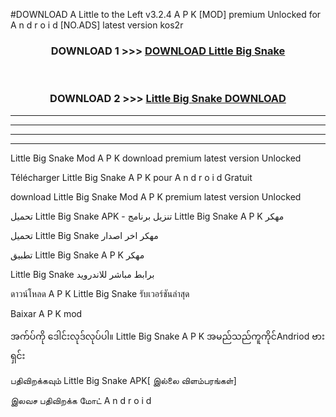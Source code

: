 #DOWNLOAD A Little to the Left v3.2.4 A P K [MOD] premium Unlocked for A n d r o i d [NO.ADS] latest version kos2r 



<div align="center">

<h3>DOWNLOAD 1 >>> <a href="https://downloadmod1.web.app/?judul=Little Big Snake ">DOWNLOAD Little Big Snake </a></h3><br>

<h3>DOWNLOAD 2 >>> <a href="https://downloadmod1.web.app/?judul=Little Big Snake ">Little Big Snake  DOWNLOAD </a></h3>

</div>


----------------------------------------------------------

----------------------------------------------------------

----------------------------------------------------------

----------------------------------------------------------


Little Big Snake  Mod A P K download premium latest version Unlocked

Télécharger Little Big Snake  A P K pour A n d r o i d Gratuit

download Little Big Snake  Mod A P K premium latest version Unlocked

تحميل Little Big Snake  APK - تنزيل برنامج Little Big Snake  A P K مهكر

تحميل Little Big Snake  مهكر اخر اصدار

تطبيق Little Big Snake  A P K مهكر

Little Big Snake  برابط مباشر للاندرويد

ดาวน์โหลด A P K Little Big Snake  รับเวอร์ชันล่าสุด

Baixar A P K mod

အက်ပ်ကို ဒေါင်းလုဒ်လုပ်ပါ။ Little Big Snake  A P K အမည်သည်ကူကိုင်Andriod ဗားရှင်း

பதிவிறக்கவும் Little Big Snake  APK[ இல்லை விளம்பரங்கள்] 
 
இலவச பதிவிறக்க மோட் A n d r o i d



